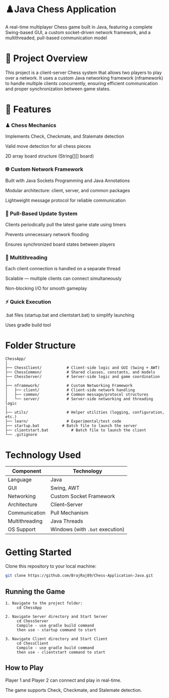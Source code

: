 
# ♟️Java Chess Application

A real-time multiplayer Chess game built in Java, featuring a complete Swing-based GUI, a custom socket-driven network framework, and a multithreaded, pull-based communication model
# 🧩 Project Overview

This project is a client-server Chess system that allows two players to play over a network. It uses a custom Java networking framework (nframework) to handle multiple clients concurrently, ensuring efficient communication and proper synchronization between game states.

# 🚀 Features
 ### ♟ Chess Mechanics

Implements Check, Checkmate, and Stalemate detection

Valid move detection for all chess pieces

2D array board structure (String[][] board)

### 🌐 Custom Network Framework

Built with Java Sockets Programming and Java Annotations

Modular architecture: client, server, and common packages

Lightweight message protocol for reliable communication

### 🔁 Pull-Based Update System

Clients periodically pull the latest game state using timers

Prevents unnecessary network flooding

Ensures synchronized board states between players

### 🧵 Multithreading

Each client connection is handled on a separate thread

Scalable — multiple clients can connect simultaneously

Non-blocking I/O for smooth gameplay

### ⚡ Quick Execution

.bat files (startup.bat and clientstart.bat) to simplify launching

Uses gradle build tool

# Folder Structure
```
ChessApp/
│
├── ChessClient/           # Client-side logic and GUI (Swing + AWT)
├── ChessCommon/           # Shared classes, constants, and models
├── ChessServer/           # Server-side logic and game coordination
│
├── nframework/            # Custom Networking Framework
│   ├── client/            # Client-side network handling
│   ├── common/            # Common message/protocol structures
│   └── server/            # Server-side networking and threading logic
│
├── utils/                 # Helper utilities (logging, configuration, etc.)
├── learn/                 # Experimental/test code
├── startup.bat          # Batch file to launch the server
├── clientstart.bat          # Batch file to launch the client
└── .gitignore
```

# Technology Used 

| Component      | Technology                      |
| -------------- | ------------------------------- |
| Language       | Java                            |
| GUI            | Swing, AWT                      |
| Networking     | Custom Socket Framework         |
| Architecture   | Client–Server                   |
| Communication  | Pull Mechanism                  |
| Multithreading | Java Threads                    |
| OS Support     | Windows (with `.bat` execution) |

# Getting Started

Clone this repository to your local machine:

```bash
git clone https://github.com/BrajRaj89/Chess-Application-Java.git

```
## Running the Game

```
1. Navigate to the project folder:
     cd ChessApp

2. Navigate Server directory and Start Server
     cd ChessServer
     Compile - use gradle build command
     then use - startup command to start 

3. Navigate Client directory and Start Client
     cd ChessClient
     Compile - use gradle build command
     then use - clientstart command to start 

```
## How to Play

Player 1 and Player 2 can connect and play in real-time.

The game supports Check, Checkmate, and Stalemate detection.

